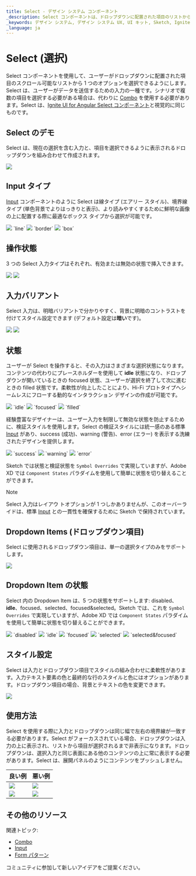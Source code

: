 ```yaml
---
title: Select - デザイン システム コンポーネント
_description: Select コンポーネントは、ドロップダウンに配置された項目のリストからの単一選択できます。
_keywords: デザイン システム, デザイン システム UX, UI キット, Sketch, Ignite UI for Angular, Sketch to Angular, Angular, Angular デザイン システム, Sketch からコードをエクスポート, Angular 用のデザイン キット, Sketch UI キット, Sketch HTML, Sketch to HTML
_language: ja
---
```


# Select (選択)

Select コンポーネントを使用して、ユーザーがドロップダウンに配置された項目のスクロール可能なリストから 1 つのオプションを選択できるようにします。Select は、ユーザーがデータを送信するための入力の一種です。シナリオで複数の項目を選択する必要がある場合は、代わりに [Combo](combo.md) を使用する必要があります。Select は、[Ignite UI for Angular Select コンポーネント](https://jp.infragistics.com/products/ignite-ui-angular/angular/components/select.html)と視覚的に同じものです。

## Select のデモ

Select は、現在の選択を含む入力と、項目を選択できるように表示されるドロップダウンを組み合わせて作成されます。

<img class="responsive-img" src="../images/select_demo.png" srcset="../images/select_demo@2x.png 2x" />

## Input タイプ

[Input](input.md) コンポーネントのように Select は線タイプ (エアリー スタイル)、境界線タイプ (単色背景でよりはっきりと表示)、より読みやすくするために鮮明な画像の上に配置する際に最適なボックス タイプから選択が可能です。

<img class="responsive-img" src="../images/select_line.png" srcset="../images/select_line@2x.png 2x" />
`line`
<img class="responsive-img" src="../images/select_border.png" srcset="../images/select_border@2x.png 2x" />
`border`
<img class="responsive-img" src="../images/select_box.png" srcset="../images/select_box@2x.png 2x" />
`box`

## 操作状態

3 つの Select 入力タイプはそれぞれ、有効または無効の状態で挿入できます。

<img class="responsive-img" src="../images/select_enabledstate.png" srcset="../images/select_enabledstate@2x.png 2x" />
<img class="responsive-img" src="../images/select_disabledstate.png" srcset="../images/select_disabledstate@2x.png 2x" />

## 入力バリアント

Select 入力は、明暗バリアントで分かりやすく、背景に明暗のコントラストを付けてスタイル設定できます (デフォルト設定は**暗い**です)。

<img class="responsive-img" src="../images/select_dark.png" srcset="../images/select_dark@2x.png 2x" />
<img class="responsive-img" src="../images/select_light.png" srcset="../images/select_light@2x.png 2x" />

## 状態

ユーザーが Select を操作すると、その入力はさまざまな選択状態になります。コンテンツの代わりにプレースホルダーを使用して **idle** 状態になり、ドロップダウンが開いているときの focused 状態、ユーザーが選択を終了して次に進むときの filled 状態です。柔軟性が向上したことにより、Hi-Fi プロトタイプへシームレスにフローする動的なインタラクション デザインの作成が可能です。

<img class="responsive-img" src="../images/select_idle.png" srcset="../images/select_idle@2x.png 2x" />
`idle`

<img class="responsive-img" src="../images/select_focused.png" srcset="../images/select_focused@2x.png 2x" />
`focused`

<img class="responsive-img" src="../images/select_filled.png" srcset="../images/select_filled@2x.png 2x" />
`filled`

経験豊富なデザイナーは、ユーザー入力を制限して無効な状態を防止するために、検証スタイルを使用します。Select の検証スタイルには統一感のある標準 [Input](input.md) があり、success (成功)、warning (警告)、error (エラー) を表示する洗練されたデザインを提供します。

<img class="responsive-img" src="../images/select_success.png" srcset="../images/select_success@2x.png 2x" />
`success`
<img class="responsive-img" src="../images/select_warning.png" srcset="../images/select_warning@2x.png 2x" />
`warning`
<img class="responsive-img" src="../images/select_error.png" srcset="../images/select_error@2x.png 2x" />
`error`

Sketch では状態と検証状態を `Symbol Overrides` で実現していますが、Adobe XD では `Component States` パラダイムを使用して簡単に状態を切り替えることができます。

> [!NOTE]
> Select 入力はレイアウ トオプションが 1 つしかありませんが、このオーバーライドは、標準 [Input](input.md) との一貫性を確保するために Sketch で保持されています。

## Dropdown Items (ドロップダウン項目)

Select に使用されるドロップダウン項目は、単一の選択タイプのみをサポートします。

<img class="responsive-img" src="../images/select_item.png" srcset="../images/select_item@2x.png 2x" />

## Dropdown Item の状態

Select 内の Dropdown Item は、5 つの状態をサポートします: disabled、**idle**、focused、selected、focused&selected。Sketch では、これを `Symbol Overrides` で実現していますが、Adobe XD では `Component States` パラダイムを使用して簡単に状態を切り替えることができます。

<img class="responsive-img" src="../images/select_item_disabled.png" srcset="../images/select_item_disabled@2x.png 2x" />
`disabled`
<img class="responsive-img" src="../images/select_item_idle.png" srcset="../images/select_item_idle@2x.png 2x" />
`idle`
<img class="responsive-img" src="../images/select_item_focused.png" srcset="../images/select_item_focused@2x.png 2x" />
`focused`
<img class="responsive-img" src="../images/select_item_selected.png" srcset="../images/select_item_selected@2x.png 2x" />
`selected`
<img class="responsive-img" src="../images/select_item_selected_focused.png" srcset="../images/select_item_selected_focused@2x.png 2x" />
`selected&focused`

## スタイル設定

Select は入力とドロップダウン項目でスタイルの組み合わせに柔軟性があります。入力テキスト要素の色と最終的な行のスタイルと色にはオプションがあります。ドロップダウン項目の場合、背景とテキストの色を変更できます。

<img class="responsive-img" src="../images/select_styling.png" srcset="../images/select_styling@2x.png 2x" />

## 使用方法

Select を使用する際に入力とドロップダウンは同じ幅で左右の境界線が一致する必要があります。Select がフォーカスされている場合、ドロップダウンは入力の上に表示され、リストから項目が選択されるまで非表示になります。ドロップダウンは、選択入力と同じ表面にある他のコンテンツの上に常に表示する必要があります。Select は、展開パネルのようにコンテンツをプッシュしません。

| 良い例                                                                           | 悪い例                                                                            |
| ---------------------------------------------------------------------------- | -------------------------------------------------------------------------------- |
| <img class="responsive-img" src="../images/select_do1.png" srcset="../images/select_do1@2x.png 2x" /> | <img class="responsive-img" src="../images/select_dont1.png" srcset="../images/select_dont1@2x.png 2x" /> |
| <img class="responsive-img" src="../images/select_do2.png" srcset="../images/select_do2@2x.png 2x" /> | <img class="responsive-img" src="../images/select_dont2.png" srcset="../images/select_dont2@2x.png 2x" /> |

## その他のリソース

関連トピック:

- [Combo](combo.md)
- [Input](input.md)
- [Form パターン](../patterns/form.md)
  <div class="divider--half"></div>

コミュニティに参加して新しいアイデアをご提案ください。
